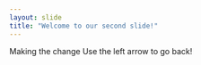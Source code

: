 ```yaml
---
layout: slide
title: "Welcome to our second slide!"
---
```

Making the change
Use the left arrow to go back!
